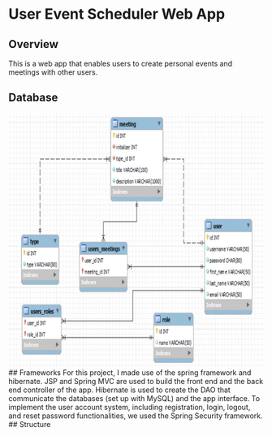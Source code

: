 # User Event Scheduler Web App
## Overview
This is a web app that enables users to create personal events and meetings with other users.
## Database
<img src="database_structure.jpg" width="700" height="500"/>
## Frameworks
For this project, I made use of the spring framework and hibernate. JSP and Spring MVC are used to build the front end and the back end controller of the app. Hibernate is used to create the DAO that communicate the databases (set up with MySQL) and the app interface. To implement the user account system, including registration, login, logout, and reset password functionalities, we used the Spring Security framework. 
## Structure
